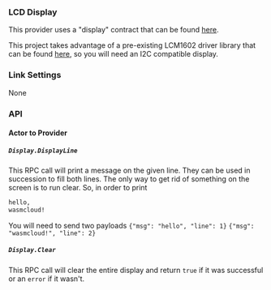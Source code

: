 ### LCD Display

This provider uses a "display" contract that can be found [here](https://github.com/jordan-rash/wasmcloud-interfaces/tree/main/lcd-display).    

This project takes advantage of a pre-existing LCM1602 driver library that can be found [here](https://github.com/wjessop/lcm1602_lcd), so you will need an I2C compatible display.

### Link Settings

None

### API

#### Actor to Provider

##### `Display.DisplayLine`

This RPC call will print a message on the given line.  They can be used in succession to fill both lines.  The only way to get rid of something on the screen is to run clear.  So, in order to print 
```bash
hello,
wasmcloud!
```

You will need to send two payloads
`{"msg": "hello", "line": 1}`
`{"msg": "wasmcloud!", "line": 2}`


##### `Display.Clear`

This RPC call will clear the entire display and return `true` if it was successful or an `error` if it wasn't.

 


